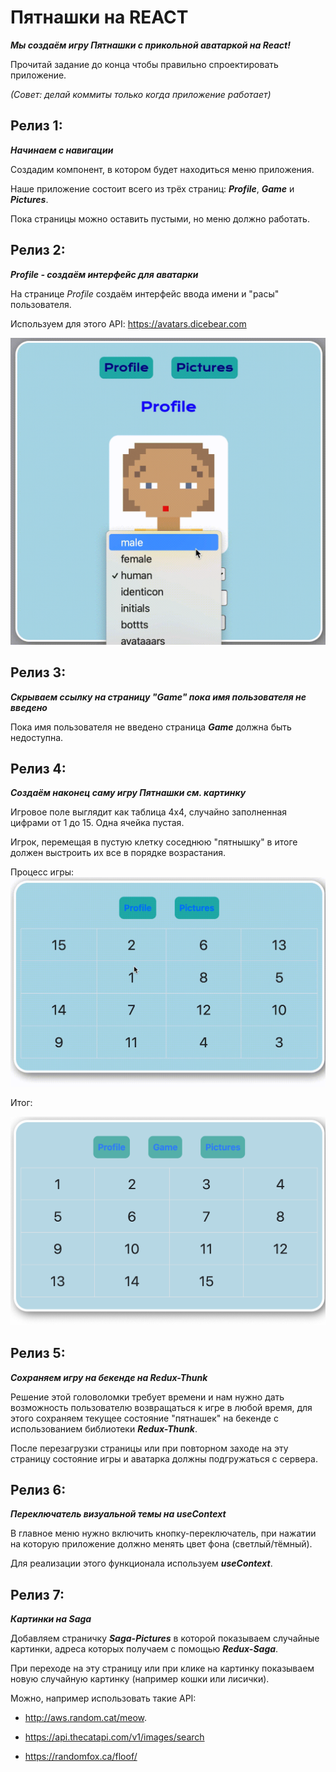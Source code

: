 # **Пятнашки на REACT**

***Мы создаём игру Пятнашки с прикольной аватаркой на React!***

Прочитай задание до конца чтобы правильно спроектировать приложение.

_(Совет: делай коммиты только когда приложение работает)_

## Релиз 1:

***Начинаем с навигации***

Создадим компонент, в котором будет находиться меню приложения.

Наше приложение состоит всего из трёх страниц: ***Profile***, ***Game*** и ***Pictures***.

Пока страницы можно оставить пустыми, но меню должно работать.

## Релиз 2:

***Prоfile - создаём интерфейс для аватарки***

На странице _Profile_ создаём интерфейс ввода имени и "расы" пользователя.

Используем для этого API: https://avatars.dicebear.com

![](readme-assets/avatarka.gif)

## Релиз 3:

***Скрываем ссылку на страницу "Game" пока имя пользователя не введено***  

Пока имя пользователя не введено страница **_Game_** должна быть недоступна.

## Релиз 4:

***Создаём наконец саму игру **_Пятнашки_** см. картинку***

Игровое поле выглядит как таблица 4х4, случайно заполненная цифрами от 1 до 15. Одна ячейка пустая.

Игрок, перемещая в пустую клетку соседнюю "пятнышку" в итоге должен выстроить их все в порядке возрастания.

Процесс игры:
![](readme-assets/gameFlow.gif)

Итог:

![](readme-assets/solved.gif)

## Релиз 5:

  ***Сохраняем игру на бекенде на Redux-Thunk***

  Решение этой головоломки требует времени и нам нужно дать возможность пользователю возвращаться к игре в любой время, для этого сохраняем текущее состояние "пятнашек" на бекенде с использованием библиотеки ***Redux-Thunk***.

  После перезагрузки страницы или при повторном заходе на эту страницу состояние игры и аватарка должны подгружаться с сервера.

  

## Релиз 6:

**_Переключатель визуальной темы на useContext_**

В главное меню нужно включить кнопку-переключатель, при нажатии на которую приложение должно менять цвет фона (светлый/тёмный).

Для реализации этого функционала используем **_useContext_**.

  

## Релиз 7:

**_Картинки на Saga_**

Добавляем страничку **_Saga-Pictures_** в которой показываем случайные картинки, адреса которых получаем с помощью **_Redux-Saga_**.

При переходе на эту страницу или при клике на картинку показываем новую случайную картинку (например кошки или лисички).

Можно, например использовать такие API:

- http://aws.random.cat/meow.

- https://api.thecatapi.com/v1/images/search

- https://randomfox.ca/floof/
